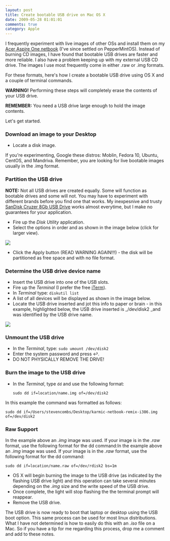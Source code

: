```yaml
---
layout: post
title: Create bootable USB drive on Mac OS X
date: 2009-05-28 01:01:01
comments: true
category: Apple
---
```


I frequently experiment with live images of other OSs and install them on my [Acer Aspire One netbook](http://www.amazon.com/gp/redirect.html?ie=UTF8&amp;location=http%3A%2F%2Fwww.amazon.com%2Fs%3Fie%3DUTF8%26x%3D0%26ref%255F%3Dnb%255Fss%255Fgw%255F0%255F5%26y%3D0%26field-keywords%3Dacer%2520aspire%2520one%26url%3Dsearch-alias%253Daps%26sprefix%3DAcer%2520&amp;tag=giveusoneminute-20&amp;linkCode=ur2&amp;camp=1789&amp;creative=390957) (I've since settled on PepperMintOS). Instead of burning CD images, I have found that bootable USB drives are faster and more reliable. I also have a problem keeping up with my external USB CD drive. The images I use most frequently come in either .raw or .img formats.

For these formats, here's how I create a bootable USB drive using OS X and a couple of terminal commands.

**WARNING!** Performing these steps will completely erase the contents of your USB drive.

**REMEMBER:** You need a USB drive large enough to hold the image contents.

Let's get started.

### Download an image to your Desktop

* Locate a disk image.

If you're experimenting, Google these distros: Moblin, Fedora 10, Ubuntu, CentOS, and Mandriva. Remember, you are looking for live bootable images usually in the .img format.

### Partition the USB drive

__NOTE:__ Not all USB drives are created equally. Some will function as bootable drives and some will not. You may have to experiment with different brands before you find one that works. My inexpesnive and trusty [SanDisk Cruzer 8Gb USB Drive](http://www.amazon.com/gp/product/B007JR532C/ref=as_li_tl?ie=UTF8&camp=1789&creative=390957&creativeASIN=B007JR532C&linkCode=as2&tag=bricinmypockb-20&linkId=G5YHW6IYGG4VIUHT) works almost everytime, but I make no guarantees for your application.

* Fire up the _Disk Utility_ application.
* Select the options in order and as shown in the image below (click for larger view).

![](http://farm4.static.flickr.com/3563/3559673545_af90d2255c.jpg)

* Click the Apply button (READ WARNING AGAIN!!!) - the disk will be partitioned as free space and with no file format.

### Determine the USB drive device name

* Insert the USB drive into one of the USB slots.
* Fire up the _Terminal_ (I prefer the free [iTerm](http://iterm.sourceforge.net/)).
* In _Terminal_ type: `diskutil list`
* A list of all devices will be displayed as shown in the image below.
* Locate the USB drive inserted and jot this info to paper or brain - in this example, highlighted below, the USB drive inserted is _/dev/disk2 _and was identified by the USB drive name.

![](http://farm4.static.flickr.com/3365/3560244296_87b657e343.jpg)

### Unmount the USB drive

* In the _Terminal_, type: `sudo umount /dev/disk2`
* Enter the system password and press ↩.
* DO NOT PHYSICALLY REMOVE THE DRIVE! 

### Burn the image to the USB drive

* In the _Terminal_, type `dd` and use the following format:

    `sudo dd if=location/name.img of=/dev/disk2`

In this example the command was formatted as follows:

`sudo dd if=/Users/stevencombs/Desktop/karmic-netbook-remix-i386.img of=/dev/disk2`

### Raw Support

In the example above an _.img_ image was used. If your image is in the _.raw_ format, use the following format for the dd command:In the example above an _.img_ image was used. If your image is in the _.raw_ format, use the following format for the dd command:

`sudo dd if=location/name.raw of=/dev/rdisk2 bs=1m`

* OS X will begin burning the image to the USB drive (as indicated by the flashing USB drive light) and this operation can take several minutes depending on the _.img_ size and the write speed of the USB drive.
* Once complete, the light will stop flashing the the terminal prompt will reappear.
* Remove the USB drive.

The USB drive is now ready to boot that laptop or desktop using the USB boot option. This same process can be used for most linux distributions. What I have not determined is how to easily do this with an _.iso_ file on a Mac. So if you have a tip for me regarding this process, drop me a comment and add to these notes.